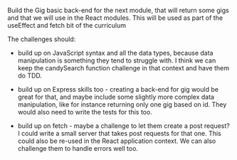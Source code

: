 Build the Gig basic back-end for the next module, that will return some gigs and that we will use in the React modules. This will be used as part of the useEffect and fetch bit of the curriculum 

The challenges should:
- build up on JavaScript syntax and all the data types, because data manipulation is something they tend to struggle with. I think we can keep the candySearch function challenge in that context and have them do TDD. 

- build up on Express skills too - creating a back-end for gig would be great for that, and maybe include some slightly more complex data manipulation, like for instance returning only one gig based on id. They would also need to write the tests for this too. 

- build up on fetch - maybe a challenge to let them create a post request? I could write a small server that takes post requests for that one. This could also be re-used in the React application context. We can also challenge them to handle errors well too. 

